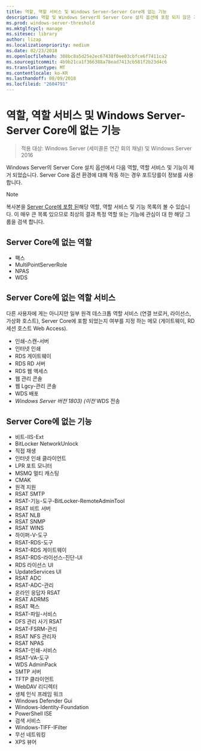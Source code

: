 ```yaml
---
title: 역할, 역할 서비스 및 Windows Server-Server Core에 없는 기능
description: 역할 및 Windows Server의 Server Core 설치 옵션에 포함 되지 않은 기능을 소개 합니다.
ms.prod: windows-server-threshold
ms.mktglfcycl: manage
ms.sitesec: library
author: lizap
ms.localizationpriority: medium
ms.date: 02/23/2018
ms.openlocfilehash: 308bc8a5d25e2ec67438f0ee03cbfce6f7411ca2
ms.sourcegitcommit: 4b9b21ca1f366388a78ead7413cb581f2b23d4c6
ms.translationtype: MT
ms.contentlocale: ko-KR
ms.lasthandoff: 08/09/2018
ms.locfileid: "2604791"
---
```

# 역할, 역할 서비스 및 Windows Server-Server Core에 없는 기능

> 적용 대상: Windows Server (세미콜론 연간 회의 채널) 및 Windows Server 2016

Windows Server의 Server Core 설치 옵션에서 다음 역할, 역할 서비스 및 기능이 제거 되었습니다. Server Core 옵션 환경에 대해 작동 하는 경우 포트당를이 정보를 사용 합니다.

> [!NOTE]
> 복사본을 [Server Core에 포함 된](server-core-roles-and-services.md)해당 역할, 역할 서비스 및 기능 목록의 볼 수 있습니다. 이 매우 큰 목록 있으므로 최상의 결과 특정 역할 또는 기능에 관심이 대 한 해당 그룹을 검색 합니다.

## Server Core에 없는 역할

- 팩스
- MultiPointServerRole
- NPAS
- WDS

## Server Core에 없는 역할 서비스
다른 사용자에 게는 아니지만 일부 원격 데스크톱 역할 서비스 (연결 브로커, 라이선스, 가상화 호스트), Server Core에 포함 되었는지 여부를 지정 하는 메모 (게이트웨이, RD 세션 호스트 Web Access).

- 인쇄-스캔-서버
- 인터넷 인쇄
- RDS 게이트웨이
- RDS RD 서버
- RDS 웹 액세스
- 웹 관리 콘솔
- 웹 Lgcy-관리 콘솔
- WDS 배포
- *Windows Server 버전 1803) (이전* WDS 전송

## Server Core에 없는 기능

- 비트-IIS-Ext
- BitLocker NetworkUnlock
- 직접 재생
- 인터넷 인쇄 클라이언트
- LPR 포트 모니터
- MSMQ 멀티 캐스팅
- CMAK
- 원격 지원
- RSAT SMTP
- RSAT-기능-도구-BitLocker-RemoteAdminTool
- RSAT 비트 서버
- RSAT NLB
- RSAT SNMP
- RSAT WINS
- 하이퍼-V-도구
- RSAT-RDS-도구
- RSAT-RDS 게이트웨이
- RSAT-RDS-라이선스-진단-UI
- RDS 라이선스 UI
- UpdateServices UI
- RSAT ADC
- RSAT-ADC-관리
- 온라인 응답자 RSAT
- RSAT ADRMS
- RSAT 팩스
- RSAT-파일-서비스
- DFS 관리 사기 RSAT
- RSAT-FSRM-관리
- RSAT NFS 관리자
- RSAT NPAS
- RSAT-인쇄-서비스
- RSAT-VA-도구
- WDS AdminPack
- SMTP 서버
- TFTP 클라이언트
- WebDAV 리디렉터
- 생체 인식 프레임 워크
- Windows Defender Gui
- Windows-Identity-Foundation
- PowerShell ISE
- 검색 서비스
- Windows-TIFF-IFilter
- 무선 네트워킹
- XPS 뷰어

